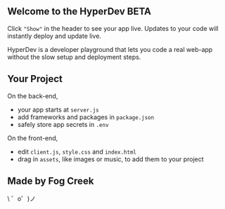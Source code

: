 ## Welcome to the HyperDev BETA

Click `"Show"` in the header to see your app live. Updates to your code will instantly deploy and update live.

HyperDev is a developer playground that lets you code a real web-app without the slow setup and deployment steps.


Your Project
------------

On the back-end,
- your app starts at `server.js`
- add frameworks and packages in `package.json`
- safely store app secrets in `.env`

On the front-end,
- edit `client.js`, `style.css` and `index.html`
- drag in `assets`, like images or music, to add them to your project


Made by Fog Creek
-----------------

\ ゜o゜)ノ
